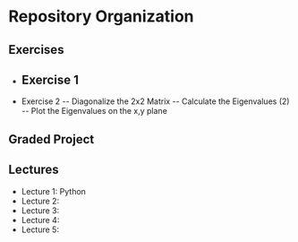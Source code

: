 # Repository Organization

## Exercises
- Exercise 1
  -- 
- Exercise 2
  -- Diagonalize the 2x2 Matrix
  -- Calculate the Eigenvalues (2)
  -- Plot the Eigenvalues on the x,y plane

## Graded Project

## Lectures
- Lecture 1: Python
- Lecture 2:
- Lecture 3:
- Lecture 4:
- Lecture 5:

